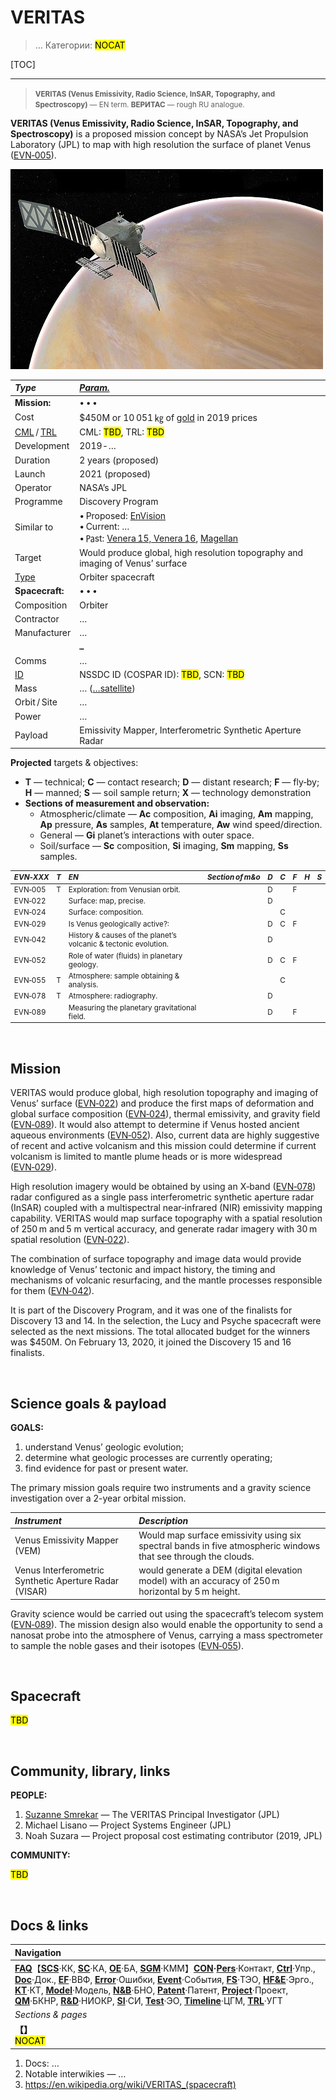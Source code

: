 # VERITAS
> … Категории: **[](.md)** <mark>NOCAT</mark>

[TOC]

---

> <small>**VERITAS (Venus Emissivity, Radio Science, InSAR, Topography, and Spectroscopy)** — EN term. **ВЕРИТАС** — rough RU analogue.</small>

**VERITAS (Venus Emissivity, Radio Science, InSAR, Topography, and Spectroscopy)** is a proposed mission concept by NASA’s Jet Propulsion Laboratory (JPL) to map with high resolution the surface of planet Venus  ([EVN‑005](venus.md)).

![](f/project/v/veritas/veritas.jpg)


|*Type*|*[Param.](si.md)*|
|:--|:--|
|**Mission:**|• • •|
|Cost|$450M or 10 051 ㎏ of [gold](sc_price.md) in 2019 prices|
|[CML](cml.md) / [TRL](trl.md)|CML: <mark>TBD</mark>, TRL: <mark>TBD</mark>|
|Development|2019 ‑ …|
|Duration|2 years (proposed)|
|Launch|2021 (proposed)|
|Operator|NASA’s JPL|
|Programme|Discovery Program|
|Similar to|• Proposed: [EnVision](envision.md)<br> • Current: …<br> • ㎩st: [Venera 15, Venera 16](venera_15_16.md), [Magellan](магеллан.md)|
|Target|Would produce global, high resolution topography and imaging of Venus’ surface|
|[Type](sc.md)|Orbiter spacecraft|
|**Spacecraft:**|• • •|
|Composition|Orbiter|
|Contractor|…|
|Manufacturer|…|
| |**`…`**|
|Comms|…|
|[ID](spaceid.md)|NSSDC ID (COSPAR ID): <mark>TBD</mark>, SCN: <mark>TBD</mark>|
|Mass|… ([…satellite](sc.md))|
|Orbit / Site|…|
|Power|…|
|Payload|Emissivity Mapper, Interferometric Synthetic Aperture Radar|

**Projected** targets & objectives:

   - **T** — technical; **C** — contact research; **D** — distant research; **F** — fly‑by; **H** — manned; **S** — soil sample return; **X** — technology demonstration
   - **Sections of measurement and observation:**
      - Atmospheric/climate — **Ac** composition, **Ai** imaging, **Am** mapping, **Ap** pressure, **As** samples, **At** temperature, **Aw** wind speed/direction.
      - General — **Gi** planet’s interactions with outer space.
      - Soil/surface — **Sc** composition, **Si** imaging, **Sm** mapping, **Ss** samples.

<small>

|*EVN‑XXX*|*T*|*EN*|*Section of m&o*|*D*|*C*|*F*|*H*|*S*|
|:--|:--|:--|:--|:--|:--|:--|:--|:--|
|EVN‑005|T|Exploration: from Venusian orbit.| |D| |F| | |
|EVN‑022| |Surface: map, precise.| |D| | | | |
|EVN‑024| |Surface: composition.| | |C| | | |
|EVN‑029| |Is Venus geologically active?:| |D|C|F| | |
|EVN‑042| |History & causes of the planet’s volcanic & tectonic evolution.| |D| | | | |
|EVN‑052| |Role of water (fluids) in planetary geology.| |D|C|F| | |
|EVN‑055|T|Atmosphere: sample obtaining & analysis.| | |C| | | |
|EVN‑078|T|Atmosphere: radiography.| |D| | | | |
|EVN‑089| |Measuring the planetary gravitational field.| |D| |F| | |

</small>



<p style="page-break-after:always"> </p>

## Mission
VERITAS would produce global, high resolution topography and imaging of Venus’ surface ([EVN‑022](venus.md)) and produce the first maps of deformation and global surface composition ([EVN‑024](venus.md)), thermal emissivity, and gravity field ([EVN‑089](venus.md)). It would also attempt to determine if Venus hosted ancient aqueous environments ([EVN‑052](venus.md)). Also, current data are highly suggestive of recent and active volcanism and this mission could determine if current volcanism is limited to mantle plume heads or is more widespread ([EVN‑029](venus.md)).

High resolution imagery would be obtained by using an X‑band ([EVN‑078](venus.md)) radar configured as a single pass interferometric synthetic aperture radar (InSAR) coupled with a multispectral near‑infrared (NIR) emissivity mapping capability. VERITAS would map surface topography with a spatial resolution of 250 m and 5 m vertical accuracy, and generate radar imagery with 30 m spatial resolution ([EVN‑022](venus.md)).

The combination of surface topography and image data would provide knowledge of Venus’ tectonic and impact history, the timing and mechanisms of volcanic resurfacing, and the mantle processes responsible for them ([EVN‑042](venus.md)).

It is part of the Discovery Program, and it was one of the finalists for Discovery 13 and 14. In the selection, the Lucy and Psyche spacecraft were selected as the next missions. The total allocated budget for the winners was $450M. On February 13, 2020, it joined the Discovery 15 and 16 finalists.

<p style="page-break-after:always"> </p>

## Science goals & payload
**GOALS:**

   1. understand Venus’ geologic evolution;
   1. determine what geologic processes are currently operating;
   1. find evidence for past or present water.

The primary mission goals require two instruments and a gravity science investigation over a 2-year orbital mission.

|*Instrument*|*Description*|
|:--|:--|
|Venus Emissivity Mapper (VEM)|Would map surface emissivity using six spectral bands in five atmospheric windows that see through the clouds.|
|Venus Interferometric Synthetic Aperture Radar (VISAR)|would generate a DEM (digital elevation model) with an accuracy of 250 m horizontal by 5 m height.|

Gravity science would be carried out using the spacecraft’s telecom system ([EVN‑089](venus.md)). The mission design also would enable the opportunity to send a nanosat probe into the atmosphere of Venus, carrying a mass spectrometer to sample the noble gases and their isotopes ([EVN‑055](venus.md)).

<p style="page-break-after:always"> </p>

## Spacecraft
<mark>TBD</mark>



<p style="page-break-after:always"> </p>

## Community, library, links

**PEOPLE:**

   1. [Suzanne Smrekar](person.md) — The VERITAS Principal Investigator (JPL)
   1. Michael Lisano — Project Systems Engineer (JPL)
   1. Noah Suzara — Project proposal cost estimating contributor (2019, JPL)

**COMMUNITY:**

<mark>TBD</mark>



<p style="page-break-after:always"> </p>

## Docs & links
|Navigation|
|:--|
|**[FAQ](faq.md)**【**[SCS](scs.md)**·КК, **[SC](sc.md)**·КА, **[OE](oe.md)**·БА, **[SGM](sgm.md)**·КММ】**[CON](contact.md)·[Pers](person.md)**·Контакт, **[Ctrl](control.md)**·Упр., **[Doc](doc.md)**·Док., **[EF](ef.md)**·ВВФ, **[Error](error.md)**·Ошибки, **[Event](event.md)**·События, **[FS](fs.md)**·ТЭО, **[HF&E](hfe.md)**·Эрго., **[KT](kt.md)**·КТ, **[Model](model.md)**·Модель, **[N&B](nnb.md)**·БНО, **[Patent](патент.md)**·Патент, **[Project](project.md)**·Проект, **[QM](qm.md)**·БКНР, **[R&D](rnd.md)**·НИОКР, **[SI](si.md)**·СИ, **[Test](test.md)**·ЭО, **[Timeline](timeline.md)**·ЦГМ, **[TRL](trl.md)**·УГТ|
|*Sections & pages*|
|**【[](.md)】**<br> <mark>NOCAT</mark>|

   1. Docs: …
   1. Notable interwikies — …
   1. <https://en.wikipedia.org/wiki/VERITAS_(spacecraft)>
